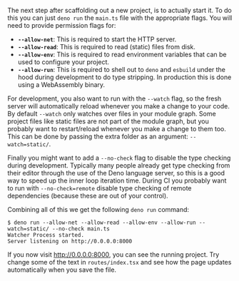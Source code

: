 The next step after scaffolding out a new project, is to actually start it. To
do this you can just `deno run` the `main.ts` file with the appropriate flags.
You will need to provide permission flags for:

- **`--allow-net`**: This is required to start the HTTP server.
- **`--allow-read`**: This is required to read (static) files from disk.
- **`--allow-env`**: This is required to read environment variables that can be
  used to configure your project.
- **`--allow-run`**: This is required to shell out to `deno` and `esbuild` under
  the hood during development to do type stripping. In production this is done
  using a WebAssembly binary.

For development, you also want to run with the `--watch` flag, so the fresh
server will automatically reload whenever you make a change to your code. By
default `--watch` only watches over files in your module graph. Some project
files like static files are not part of the module graph, but you probably want
to restart/reload whenever you make a change to them too. This can be done by
passing the extra folder as an argument: `--watch=static/`.

Finally you might want to add a `--no-check` flag to disable the type checking
during development. Typically many people already get type checking from their
editor through the use of the Deno language server, so this is a good way to
speed up the inner loop iteration time. During CI you probably want to run with
`--no-check=remote` disable type checking of remote dependencies (because these
are out of your control).

Combining all of this we get the following `deno run` command:

```
$ deno run --allow-net --allow-read --allow-env --allow-run --watch=static/ --no-check main.ts
Watcher Process started.
Server listening on http://0.0.0.0:8000
```

If you now visit http://0.0.0.0:8000, you can see the running project. Try
change some of the text in `routes/index.tsx` and see how the page updates
automatically when you save the file.
